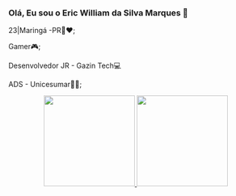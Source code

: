 ### Olá, Eu sou o Eric William da Silva Marques 🙂

23|Maringá -PR🌳♥️;

Gamer🎮;

Desenvolvedor JR - Gazin Tech💻

ADS - Unicesumar👨‍🎓;

<div align="center">
  <a href="https://github.com/ericwsmmga">
  <img height="180em" src="https://github-readme-stats.vercel.app/api?username=ericwsmmga&show_icons=true&theme=dark&include_all_commits=true&count_private=true"/>
  <img height="180em" src="https://github-readme-stats.vercel.app/api/top-langs/?username=ericwsmmga&layout=compact&langs_count=7&theme=dark"/>
</div>

##

    
